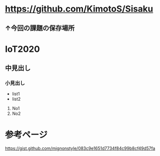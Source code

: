 # https://github.com/KimotoS/Sisaku
## ↑今回の課題の保存場所
# IoT2020
## 中見出し 
### 小見出し 
- list1
- list2
1. No1
1. No2  
# 参考ページ

https://gist.github.com/mignonstyle/083c9e1651d7734f84c99b8cf49d57fa
